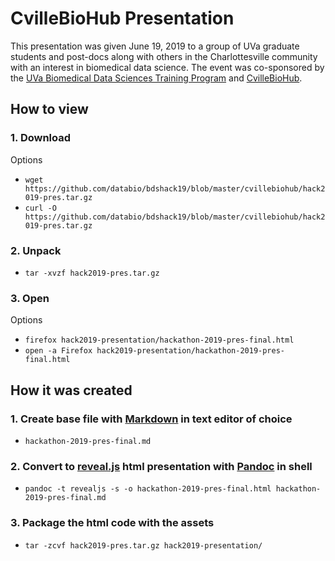 # CvilleBioHub Presentation

This presentation was given June 19, 2019 to a group of UVa graduate students and post-docs along with others in the Charlottesville community with an interest in biomedical data science. The event was co-sponsored by the [UVa Biomedical Data Sciences Training Program](http://bme.virginia.edu/bds/) and [CvilleBioHub](https://cvillebiohub.org/).

## How to view

### 1. Download
Options
* `wget https://github.com/databio/bdshack19/blob/master/cvillebiohub/hack2019-pres.tar.gz`
* `curl -O https://github.com/databio/bdshack19/blob/master/cvillebiohub/hack2019-pres.tar.gz`

### 2. Unpack
* `tar -xvzf hack2019-pres.tar.gz`

### 3. Open
Options
* `firefox hack2019-presentation/hackathon-2019-pres-final.html`
* `open -a Firefox hack2019-presentation/hackathon-2019-pres-final.html`

## How it was created

### 1. Create base file with [Markdown](https://daringfireball.net/projects/markdown/) in text editor of choice
* `hackathon-2019-pres-final.md`

### 2. Convert to [reveal.js](https://revealjs.com/#/) html presentation with [Pandoc](https://pandoc.org/) in shell
* `pandoc -t revealjs -s -o hackathon-2019-pres-final.html hackathon-2019-pres-final.md`

### 3. Package the html code with the assets
* `tar -zcvf hack2019-pres.tar.gz hack2019-presentation/`
